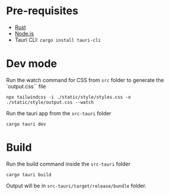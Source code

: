 # Pre-requisites

- [Rust](https://www.rust-lang.org/tools/install)
- [Node.js](https://nodejs.org/en/download/)
- Tauri CLI: `cargo install tauri-cli`

# Dev mode

Run the watch command for CSS from `src` folder to generate the `output.css`` file
```shell script
npx tailwindcss -i ./static/style/styles.css -o ./static/style/output.css --watch
```

Run the tauri app from the `src-tauri` folder
```shell script
cargo tauri dev
```

# Build
Run the build command inside the `src-tauri` folder
```shell script
cargo tauri build 
```

Output will be in `src-tauri/target/release/bundle` folder.